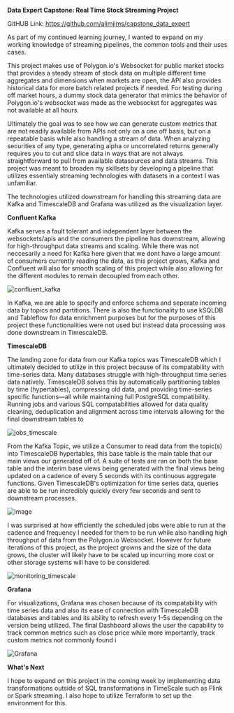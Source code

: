 **Data Expert Capstone: Real Time Stock Streaming Project**

GitHUB Link: https://github.com/alimjims/capstone_data_expert

As part of my continued learning journey, I wanted to expand on my working knowledge of streaming pipelines, the common tools and their uses cases. 

This project makes use of Polygon.io's Websocket for public market stocks that provides a steady stream of stock data on multiple different time aggregates and dimensions when markets are open, the API also provides historical data for more batch related projects if needed. For testing during off market hours, a dummy stock data generator that mimics the behavior of Polygon.io's websocket was made as the websocket for aggregates was not available at all hours.



Ultimately the goal was to see how we can generate custom metrics that are not readily available from APIs not only on a one off basis, but on a repeatable basis while also handling a stream of data. When analyzing securities of any type, generating alpha or uncorrelated returns generally requires you to cut and slice data in ways that are not always straightforward to pull from available datasources and data streams. This project was meant to broaden my skillsets by developing a pipeline that utilizes essentialy streaming technologies with datasets in a context I was unfamiliar.

The technologies utilized downstream for handling this streaming data are Kafka and TimescaleDB and Grafana was utilized as the visualization layer. 

**Confluent Kafka**

Kafka serves a fault tolerant and independent layer between the websockets/apis and the consumers the pipeline has downstream, allowing for high-throughput data streams and scaling. While there was not neccesarily a need for Kafka here given that we dont have a large amount of consumers currently reading the data, as this project grows, Kafka and Confluent will also for smooth scaling of this project while also allowing for the different modules to remain decoupled from each other. 

![confluent_kafka](https://github.com/user-attachments/assets/c2e59095-6108-4559-92c2-460877574080)

In Kafka, we are able to specify and enforce schema and seperate incoming data by topics and partitions. There is also the functionality to use kSQLDB and Tableflow for data enrichment purposes but for the purposes of this project these functionalities were not used but instead data processing was done downstream in TimescaleDB.

**TimescaleDB**

The landing zone for data from our Kafka topics was TimescaleDB which I ultimately decided to utilize in this project because of its compatability with time-series data. Many databases struggle with high-throughput time series data natively. TimescaleDB solves this by automatically partitioning tables by time (hypertables), compressing old data, and providing time-series specific functions—all while maintaining full PostgreSQL compatibility. Running jobs and various SQL compatabilities allowed for data quality cleaning, deduplication and alignment across time intervals allowing for the final downstream tables to 

![jobs_timescale](https://github.com/user-attachments/assets/1925ac34-e5f9-4b89-9c25-1a88d4ae491d)

From the Kafka Topic, we utilize a Consumer to read data from the topic(s) into TimescaleDB hypertables, this base table is the main table that our main views our generated off of.  A suite of tests are ran on both the base table and the interim base views being generated with the final views being updated on a cadence of every 5 seconds with its continuous aggregate functions. Given TimescaleDB's optimization for time series data, queries are able to be run incredibly quickly every few seconds and sent to downstream processes. 

![image](https://github.com/user-attachments/assets/dfa8bfc4-046b-468e-8384-81b34660e469)

I was surprised at how efficiently the scheduled jobs were able to run at the cadence and frequency I needed for them to be run while also handling high throughput of data from the Polygon.io Websocket. However for future iterations of this project, as the project growns and the size of the data grows, the cluster will likely have to be scaled up incurring more cost or other storage systems will have to be considered. 

![monitoring_timescale](https://github.com/user-attachments/assets/0b7c8e99-7f86-41d4-92e3-a239e115e4dc) 


**Grafana**

For visualizations, Grafana was chosen because of its compatability with time series data and also its ease of connection with TimescaleDB databases and tables and its ability to refresh every 1-5s depending on the version being utilized. The final Dashboard allows the user the capability to track common metrics such as close price while more importantly, track custom metrics not commonly found i

![Grafana](https://github.com/user-attachments/assets/a7fae1ef-ad17-45e3-96c2-033a5710008f)


**What's Next**

I hope to expand on this project in the coming week by implementing data transformations outside of SQL transformations in TimeScale such as Flink or Spark streaming. I also hope to utilize Terraform to set up the environment for this. 

